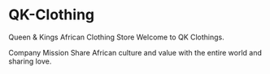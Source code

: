 # QK-Clothing
Queen &amp; Kings African Clothing Store
Welcome to QK Clothings.

Company Mission
Share African culture and value with the entire world and sharing love.
